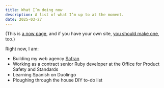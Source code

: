 ```yaml
---
title: What I’m doing now
description: A list of what I’m up to at the moment.
date: 2025-03-27
---
```


<aside>

(This is [a now page](https://nownownow.com/about), and if you have your own site, [you should make one](https://nownownow.com/about), too.)

</aside>

Right now, I am:

* Building my web agency [Safran](https://www.safran.agency)
* Working as a contract senior Ruby developer at the Office for Product Safety and Standards
* Learning Spanish on Duolingo
* Ploughing through the house DIY to-do list
